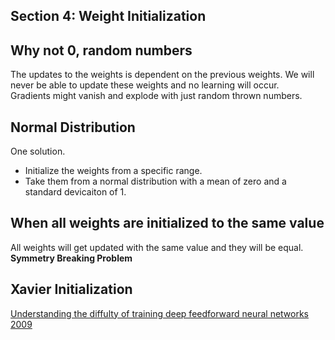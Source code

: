 ## Section 4: Weight Initialization

## Why not 0, random numbers
The updates to the weights is dependent on the previous weights. We will never be able to update these weights and no learning will occur.  
Gradients might vanish and explode with just random thrown numbers.

## Normal Distribution  
One solution.
- Initialize the weights from a specific range.
- Take them from a normal distribution with a mean of zero and a standard devicaiton of 1. 

## When all weights are initialized to the same value  
All weights will get updated with the same value and they will be equal.
**Symmetry Breaking Problem**  

## Xavier Initialization  
[Understanding the diffulty of training deep feedforward neural networks 2009](http://proceedings.mlr.press/v9/glorot10a/glorot10a.pdf)








